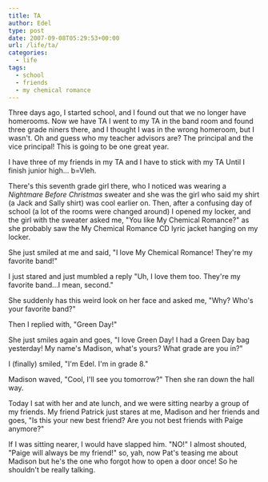 ```yaml
---
title: TA
author: Edel
type: post
date: 2007-09-08T05:29:53+00:00
url: /life/ta/
categories:
  - life
tags:
  - school
  - friends
  - my chemical romance
---
```

Three days ago, I started school, and I found out that we no longer have homerooms. Now we have TA I went to my TA in the band room and found three grade niners there, and I thought I was in the wrong homeroom, but I wasn't. Oh and guess who my teacher advisors are? The principal and the vice principal! This is going to be one great year.

I have three of my friends in my TA and I have to stick with my TA Until I finish junior high... b=Vleh.

There's this seventh grade girl there, who I noticed was wearing a _Nightmare Before Christmas_ sweater and she was the girl who said my shirt (a Jack and Sally shirt) was cool earlier on. Then, after a confusing day of school (a lot of the rooms were changed around) I opened my locker, and the girl with the sweater asked me, "You like My Chemical Romance?" as she probably saw the My Chemical Romance CD lyric jacket hanging on my locker.

She just smiled at me and said, "I love My Chemical Romance! They're my favorite band!"

I just stared and just mumbled a reply "Uh, I love them too. They're my favorite band...I mean, second."

She suddenly has this weird look on her face and asked me, "Why? Who's your favorite band?"

Then I replied with, "Green Day!"

She just smiles again and goes, "I love Green Day! I had a Green Day bag yesterday! My name's Madison, what's yours? What grade are you in?"

I (finally) smiled, "I'm Edel. I'm in grade 8."

Madison waved, "Cool, I'll see you tomorrow?" Then she ran down the hall way.

Today I sat with her and ate lunch, and we were sitting nearby a group of my friends. My friend Patrick just stares at me, Madison and her friends and goes, "Is this your new best friend? Are you not best friends with Paige anymore?"

If I was sitting nearer, I would have slapped him. "NO!" I almost shouted, "Paige will always be my friend!" so, yah, now Pat's teasing me about Madison but he's the one who forgot how to open a door once! So he shouldn't be really talking.